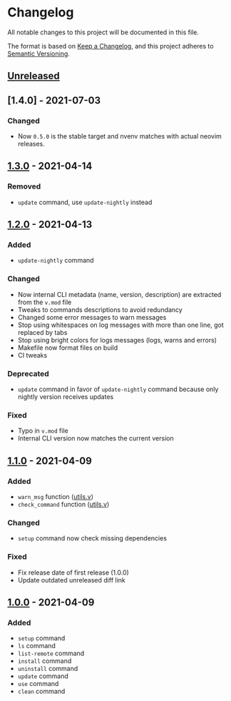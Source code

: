 # Changelog
All notable changes to this project will be documented in this file.

The format is based on [Keep a Changelog](https://keepachangelog.com/en/1.0.0/),
and this project adheres to [Semantic Versioning](https://semver.org/spec/v2.0.0.html).

## [Unreleased]

## [1.4.0] - 2021-07-03
### Changed
- Now `0.5.0` is the stable target and nvenv matches with actual neovim releases.

## [1.3.0] - 2021-04-14
### Removed
- `update` command, use `update-nightly` instead

## [1.2.0] - 2021-04-13
### Added
- `update-nightly` command

### Changed
- Now internal CLI metadata (name, version, description) are extracted from
  the `v.mod` file
- Tweaks to commands descriptions to avoid redundancy
- Changed some error messages to warn messages
- Stop using whitespaces on log messages with more than one line, got replaced by tabs
- Stop using bright colors for logs messages (logs, warns and errors)
- Makefile now format files on build
- CI tweaks

### Deprecated
- `update` command in favor of `update-nightly` command because
  only nightly version receives updates

### Fixed
- Typo in `v.mod` file
- Internal CLI version now matches the current version

## [1.1.0] - 2021-04-09
### Added
- `warn_msg` function ([utils.v](./utils/utils.v))
- `check_command` function ([utils.v](./utils/utils.v))

### Changed
- `setup` command now check missing dependencies

### Fixed
- Fix release date of first release (1.0.0)
- Update outdated unreleased diff link

## [1.0.0] - 2021-04-09
### Added
- `setup` command
- `ls` command
- `list-remote` command
- `install` command
- `uninstall` command
- `update` command
- `use` command
- `clean` command

[Unreleased]: https://github.com/NTBBloodbath/nvenv/compare/v1.3.0...HEAD
[1.3.0]: https://github.com/NTBBloodbath/nvenv/releases/tag/v1.3.0
[1.2.0]: https://github.com/NTBBloodbath/nvenv/releases/tag/v1.2.0
[1.1.0]: https://github.com/NTBBloodbath/nvenv/releases/tag/v1.1.0
[1.0.0]: https://github.com/NTBBloodbath/nvenv/releases/tag/v1.0.0
